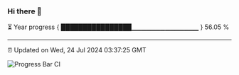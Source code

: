 ### Hi there 👋

⏳ Year progress { ████████████████▁▁▁▁▁▁▁▁▁▁▁▁▁▁ } 56.05 %

---

⏰ Updated on Wed, 24 Jul 2024 03:37:25 GMT

![Progress Bar CI](https://github.com/IshwaranRudhara/GIT-ACTION/workflows/Progress%20Bar%20CI/badge.svg)
